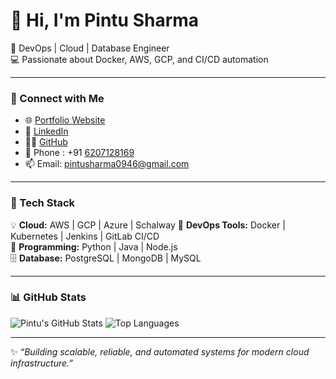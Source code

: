 # 👋 Hi, I'm Pintu Sharma

🚀 DevOps | Cloud | Database Engineer  
💻 Passionate about Docker, AWS, GCP, and CI/CD automation  

---

### 🔗 Connect with Me
- 🌐 [Portfolio Website](https://main.d3g6w1j5z1bud4.amplifyapp.com/#)
- 💼 [LinkedIn](https://www.linkedin.com/in/pintu-sharma-386827193/)
- 🧑‍💻 [GitHub](https://github.com/PintuS04)
- 📱 Phone : +91 [6207128169](url)
- 📫 Email: pintusharma0946@gmail.com

---

### 🧰 Tech Stack
💡 **Cloud:** AWS | GCP | Azure | Schalway
🐳 **DevOps Tools:** Docker | Kubernetes | Jenkins | GitLab CI/CD  
🧠 **Programming:** Python | Java | Node.js  
🗄️ **Database:** PostgreSQL | MongoDB | MySQL  

---

### 📊 GitHub Stats
![Pintu's GitHub Stats](https://github-readme-stats.vercel.app/api?username=PintuS04&show_icons=true&theme=tokyonight)
![Top Languages](https://github-readme-stats.vercel.app/api/top-langs/?username=PintuS04&layout=compact&theme=tokyonight)

---

✨ _“Building scalable, reliable, and automated systems for modern cloud infrastructure.”_
